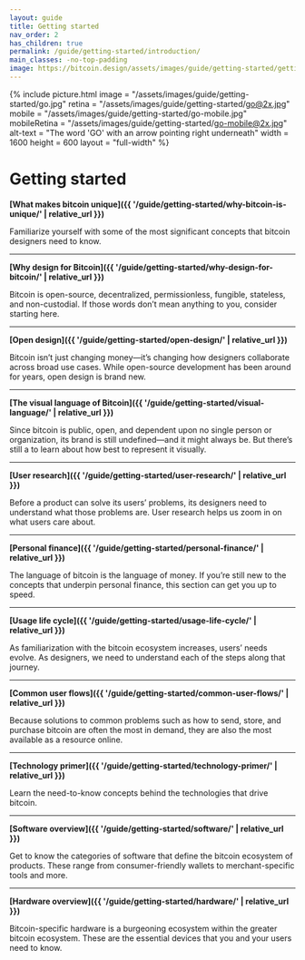 ```yaml
---
layout: guide
title: Getting started
nav_order: 2
has_children: true
permalink: /guide/getting-started/introduction/
main_classes: -no-top-padding
image: https://bitcoin.design/assets/images/guide/getting-started/getting-started-preview.jpg
---
```


<!--

Editor's notes

A brief introduction and summary of all pages in this section. The idea is that readers
scan this page to get an overview of the section and then decide which topics to dive into.

Illustration sources

- https://www.figma.com/file/qzvCvqhSRx3Jq8aywaSjlr/Bitcoin-Design-Guide-Illustrations-CO?node-id=236%3A467

-->

{% include picture.html
   image = "/assets/images/guide/getting-started/go.jpg"
   retina = "/assets/images/guide/getting-started/go@2x.jpg"
   mobile = "/assets/images/guide/getting-started/go-mobile.jpg"
   mobileRetina = "/assets/images/guide/getting-started/go-mobile@2x.jpg"
   alt-text = "The word 'GO' with an arrow pointing right underneath"
   width = 1600
   height = 600
   layout = "full-width"
%}

# Getting started

**[What makes bitcoin unique]({{ '/guide/getting-started/why-bitcoin-is-unique/' | relative_url }})**

Familiarize yourself with some of the most significant concepts that bitcoin designers need to know.

---

**[Why design for Bitcoin]({{ '/guide/getting-started/why-design-for-bitcoin/' | relative_url }})**

Bitcoin is open-source, decentralized, permissionless, fungible, stateless, and non-custodial. If those words don’t mean anything to you, consider starting here.  

---

**[Open design]({{ '/guide/getting-started/open-design/' | relative_url }})**

Bitcoin isn’t just changing money—it’s changing how designers collaborate across broad use cases. While open-source development has been around for years, open design is brand new.

---

**[The visual language of Bitcoin]({{ '/guide/getting-started/visual-language/' | relative_url }})**

Since bitcoin is public, open, and dependent upon no single person or organization, its brand is still undefined—and it might always be. But there’s still a to learn about how best to represent it visually.

---

**[User research]({{ '/guide/getting-started/user-research/' | relative_url }})**

Before a product can solve its users’ problems, its designers need to understand what those problems are. User research helps us zoom in on what users care about.

---

**[Personal finance]({{ '/guide/getting-started/personal-finance/' | relative_url }})**

The language of bitcoin is the language of money. If you’re still new to the concepts that underpin personal finance, this section can get you up to speed.

---

**[Usage life cycle]({{ '/guide/getting-started/usage-life-cycle/' | relative_url }})**

As familiarization with the bitcoin ecosystem increases, users’ needs evolve. As designers, we need to understand each of the steps along that journey.

---

**[Common user flows]({{ '/guide/getting-started/common-user-flows/' | relative_url }})**

Because solutions to common problems such as how to send, store, and purchase bitcoin are often the most in demand, they are also the most available as a resource online.

---

**[Technology primer]({{ '/guide/getting-started/technology-primer/' | relative_url }})**

Learn the need-to-know concepts behind the technologies that drive bitcoin.

---

**[Software overview]({{ '/guide/getting-started/software/' | relative_url }})**

Get to know the categories of software that define the bitcoin ecosystem of products. These range from consumer-friendly wallets to merchant-specific tools and more.

---

**[Hardware overview]({{ '/guide/getting-started/hardware/' | relative_url }})**

Bitcoin-specific hardware is a burgeoning ecosystem within the greater bitcoin ecosystem. These are the essential devices that you and your users need to know.

